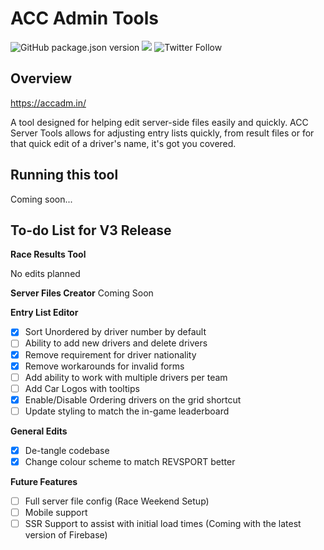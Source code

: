 
# ACC Admin Tools

![GitHub package.json version](https://img.shields.io/github/package-json/v/brexite/ACC-Admin-Tools)
[![](https://img.shields.io/discord/565048515357835264.svg?logo=discord&colorB=7289DA&label=Revsport%20Discord%20\(yum\))](https://discord.gg/UNWPSGVa)
![Twitter Follow](https://img.shields.io/twitter/follow/brexite?color=%23000000&logoColor=%23111111&style=social)

## Overview

https://accadm.in/

A tool designed for helping edit server-side files easily and quickly. ACC Server Tools allows for adjusting entry lists quickly, from result files or for that quick edit of a driver's name, it's got you covered.

## Running this tool

Coming soon...

## To-do List for V3 Release

**Race Results Tool**

No edits planned

**Server Files Creator**
Coming Soon

**Entry List Editor**
 - [x] Sort Unordered by driver number by default
 - [ ] Ability to add new drivers and delete drivers
 - [x] Remove requirement for driver nationality
 - [x] Remove workarounds for invalid forms
 - [ ] Add ability to work with multiple drivers per team
 - [ ] Add Car Logos with tooltips
 - [x] Enable/Disable Ordering drivers on the grid shortcut
 - [ ] Update styling to match the in-game leaderboard

**General Edits**
 - [x] De-tangle codebase
 - [x] Change colour scheme to match REVSPORT better

 **Future Features**
 - [ ] Full server file config (Race Weekend Setup)
 - [ ] Mobile support
 - [ ] SSR Support to assist with initial load times (Coming with the latest version of Firebase)
